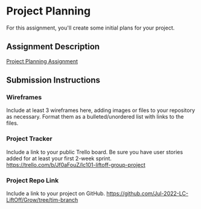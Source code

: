 # Project Planning
For this assignment, you'll create some initial plans for your project.

## Assignment Description
[Project Planning Assignment](https://education.launchcode.org/liftoff/modules/assignments/project-planning)

## Submission Instructions

### Wireframes

Include at least 3 wireframes here, adding images or files to your repository as necessary. Format them as a bulleted/unordered list with links to the files.

### Project Tracker

Include a link to your public Trello board. Be sure you have user stories added for at least your first 2-week sprint.
https://trello.com/b/Jf0aFouZ/lc101-liftoff-group-project

### Project Repo Link

Include a link to your project on GitHub.
https://github.com/Jul-2022-LC-LiftOff/Grow/tree/tim-branch